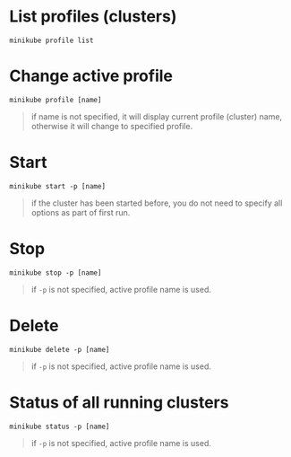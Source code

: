 # List profiles (clusters)
`minikube profile list`

# Change active profile
`minikube profile [name]`
> if name is not specified, it will display current profile (cluster) name, otherwise it will change to specified profile.

# Start

`minikube start -p [name]`
> if the cluster has been started before, you do not need to specify all options as part of first run.

# Stop

`minikube stop -p [name]`
> if `-p` is not specified, active profile name is used.

# Delete

`minikube delete -p [name]`
> if `-p` is not specified, active profile name is used.

# Status of all running clusters

`minikube status -p [name]`
> if `-p` is not specified, active profile name is used.